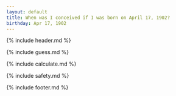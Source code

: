 ```yaml
---
layout: default
title: When was I conceived if I was born on April 17, 1902?
birthday: Apr 17, 1902
---
```


{% include header.md %}

{% include guess.md %}

{% include calculate.md %}

{% include safety.md %}

{% include footer.md %}



